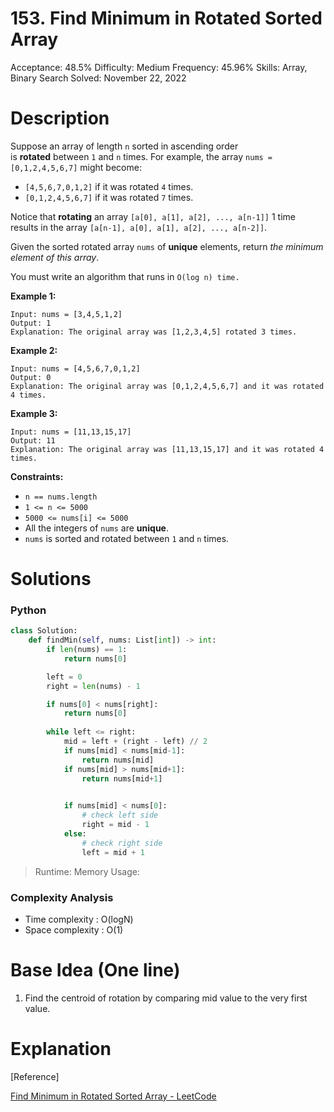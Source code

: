# 153. Find Minimum in Rotated Sorted Array

Acceptance: 48.5%
Difficulty: Medium
Frequency: 45.96%
Skills: Array, Binary Search
Solved: November 22, 2022

# Description

Suppose an array of length `n` sorted in ascending order is **rotated** between `1` and `n` times. For example, the array `nums = [0,1,2,4,5,6,7]` might become:

- `[4,5,6,7,0,1,2]` if it was rotated `4` times.
- `[0,1,2,4,5,6,7]` if it was rotated `7` times.

Notice that **rotating** an array `[a[0], a[1], a[2], ..., a[n-1]]` 1 time results in the array `[a[n-1], a[0], a[1], a[2], ..., a[n-2]]`.

Given the sorted rotated array `nums` of **unique** elements, return *the minimum element of this array*.

You must write an algorithm that runs in `O(log n) time.`

**Example 1:**

```
Input: nums = [3,4,5,1,2]
Output: 1
Explanation: The original array was [1,2,3,4,5] rotated 3 times.

```

**Example 2:**

```
Input: nums = [4,5,6,7,0,1,2]
Output: 0
Explanation: The original array was [0,1,2,4,5,6,7] and it was rotated 4 times.

```

**Example 3:**

```
Input: nums = [11,13,15,17]
Output: 11
Explanation: The original array was [11,13,15,17] and it was rotated 4 times.

```

**Constraints:**

- `n == nums.length`
- `1 <= n <= 5000`
- `5000 <= nums[i] <= 5000`
- All the integers of `nums` are **unique**.
- `nums` is sorted and rotated between `1` and `n` times.

# Solutions

### Python

```python
class Solution:
    def findMin(self, nums: List[int]) -> int:
        if len(nums) == 1:
            return nums[0]

        left = 0
        right = len(nums) - 1

        if nums[0] < nums[right]:
            return nums[0]
        
        while left <= right:
            mid = left + (right - left) // 2
            if nums[mid] < nums[mid-1]:
                return nums[mid]
            if nums[mid] > nums[mid+1]:
                return nums[mid+1]
    

            if nums[mid] < nums[0]:
                # check left side
                right = mid - 1
            else:
                # check right side
                left = mid + 1
```

> Runtime: 
Memory Usage:
> 

### Complexity Analysis

- Time complexity : O(logN)
- Space complexity : O(1)

# Base Idea (One line)

1. Find the centroid of rotation by comparing mid value to the very first value.

# Explanation

[Reference]

[Find Minimum in Rotated Sorted Array - LeetCode](https://leetcode.com/problems/find-minimum-in-rotated-sorted-array/description/)